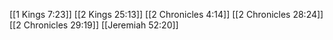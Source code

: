 [[1 Kings 7:23]]
[[2 Kings 25:13]]
[[2 Chronicles 4:14]]
[[2 Chronicles 28:24]]
[[2 Chronicles 29:19]]
[[Jeremiah 52:20]]

